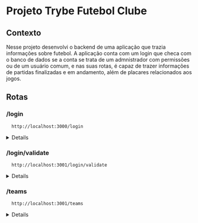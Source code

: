 # Projeto Trybe Futebol Clube

## Contexto

Nesse projeto desenvolvi o backend de uma aplicação que trazia informações sobre futebol. A aplicação conta com um login que checa com o banco de dados se a conta se trata de um admnistrador com permissões ou de um usuário comum, e nas suas rotas, é capaz de trazer informações de partidas finalizadas e em andamento, além de placares relacionados aos jogos.

## Rotas

### /login

```
  http://localhost:3000/login
```

<details>

  A rota login é do tipo POST e deve receber um corpo com o seguinte formato:
  
  ```json
  {
    "email": "string",
    "password": "string"
  }
  ```
  
  A rota utiliza a bliblioteca `bcryptjs` para autenticar a senha com o banco de dados, e em caso de sucesso, retorna um token da biblioteca `jsonwebtoken` para permitir o acesso do ususário.

</details>

### /login/validate

```
  http://localhost:3001/login/validate
```

<details>

  A rota GET é consumida pelo frontend para checar as permissões que o usuário tem baseadas em sua função. Ela deverá enviar uma resposta nesse formato:
  
  ```json
  { "role": "admin" }
  ```
  
</details>

### /teams

```
  http://localhost:3001/teams
```

<details>

  A rota GET retorna os nomes e ids e todos os times no seguinte formato:
  
  ```json
  [
  {
    "id": 1,
    "teamName": "Avaí/Kindermann"
  },
  {
    "id": 2,
    "teamName": "Bahia"
  },
  {
    "id": 3,
    "teamName": "Botafogo"
  },
  ...
]
  ```
  
</details>

